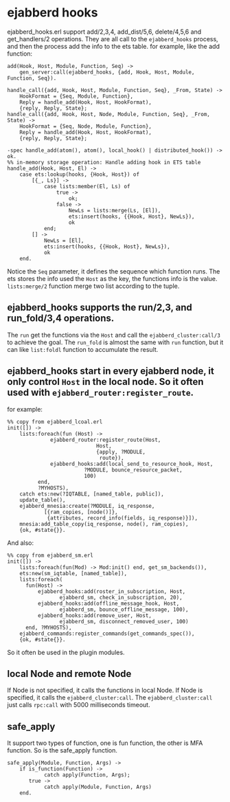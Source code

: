 # ejabberd hooks
ejabberd_hooks.erl support add/2,3,4, add_dist/5,6, delete/4,5,6 and get_handlers/2 operations. They are all call to the `ejabberd_hooks` process, and then the process add the info to the ets table.
for example, like the add function:

```
add(Hook, Host, Module, Function, Seq) ->
    gen_server:call(ejabberd_hooks, {add, Hook, Host, Module, Function, Seq}).

handle_call({add, Hook, Host, Module, Function, Seq}, _From, State) ->
    HookFormat = {Seq, Module, Function},
    Reply = handle_add(Hook, Host, HookFormat),
    {reply, Reply, State};
handle_call({add, Hook, Host, Node, Module, Function, Seq}, _From, State) ->
    HookFormat = {Seq, Node, Module, Function},
    Reply = handle_add(Hook, Host, HookFormat),
    {reply, Reply, State};

-spec handle_add(atom(), atom(), local_hook() | distributed_hook()) -> ok.
%% in-memory storage operation: Handle adding hook in ETS table
handle_add(Hook, Host, El) ->
    case ets:lookup(hooks, {Hook, Host}) of
        [{_, Ls}] ->
            case lists:member(El, Ls) of
                true ->
                    ok;
                false ->
                    NewLs = lists:merge(Ls, [El]),
                    ets:insert(hooks, {{Hook, Host}, NewLs}),
                    ok
            end;
        [] ->
            NewLs = [El],
            ets:insert(hooks, {{Hook, Host}, NewLs}),
            ok
    end.
```
Notice the `Seq` parameter, it defines the sequence which function runs.
The ets stores the info used the `Host` as the key, the functions info is the value.
`lists:merge/2` function merge two list according to the tuple.
## ejabberd_hooks supports the run/2,3, and run_fold/3,4 operations.
The `run` get the functions via the `Host` and call the `ejabberd_cluster:call/3` to achieve the goal.
The `run_fold` is almost the same with `run` function, but it can like `list:foldl` function to accumulate the result.

## ejabberd_hooks start in every ejabberd node, it only control `Host` in the local node. So it often used with `ejabberd_router:register_route`.
for example:

```
%% copy from ejabberd_lcoal.erl
init([]) ->
    lists:foreach(fun (Host) ->
			  ejabberd_router:register_route(Host,
							 Host,
							 {apply, ?MODULE,
							  route}),
			  ejabberd_hooks:add(local_send_to_resource_hook, Host,
					     ?MODULE, bounce_resource_packet,
					     100)
		  end,
		  ?MYHOSTS),
    catch ets:new(?IQTABLE, [named_table, public]),
    update_table(),
    ejabberd_mnesia:create(?MODULE, iq_response,
			[{ram_copies, [node()]},
			 {attributes, record_info(fields, iq_response)}]),
    mnesia:add_table_copy(iq_response, node(), ram_copies),
    {ok, #state{}}.
```
And also:

```
%% copy from ejabberd_sm.erl
init([]) ->
    lists:foreach(fun(Mod) -> Mod:init() end, get_sm_backends()),
    ets:new(sm_iqtable, [named_table]),
    lists:foreach(
      fun(Host) ->
	      ejabberd_hooks:add(roster_in_subscription, Host,
				 ejabberd_sm, check_in_subscription, 20),
	      ejabberd_hooks:add(offline_message_hook, Host,
				 ejabberd_sm, bounce_offline_message, 100),
	      ejabberd_hooks:add(remove_user, Host,
				 ejabberd_sm, disconnect_removed_user, 100)
      end, ?MYHOSTS),
    ejabberd_commands:register_commands(get_commands_spec()),
    {ok, #state{}}.
```
So it often be used in the plugin modules.

## local Node and remote Node
If Node is not specified, it calls the functions in local Node.
If Node is specified, it calls the `ejabberd_cluster:call`. The `ejabberd_cluster:call` just calls `rpc:call` with 5000 milliseconds timeout.

## safe_apply
It support two types of function,  one is fun function, the other is MFA function.
So is the safe_apply function.

```
safe_apply(Module, Function, Args) ->
    if is_function(Function) ->
            catch apply(Function, Args);
       true ->
            catch apply(Module, Function, Args)
    end.
```
